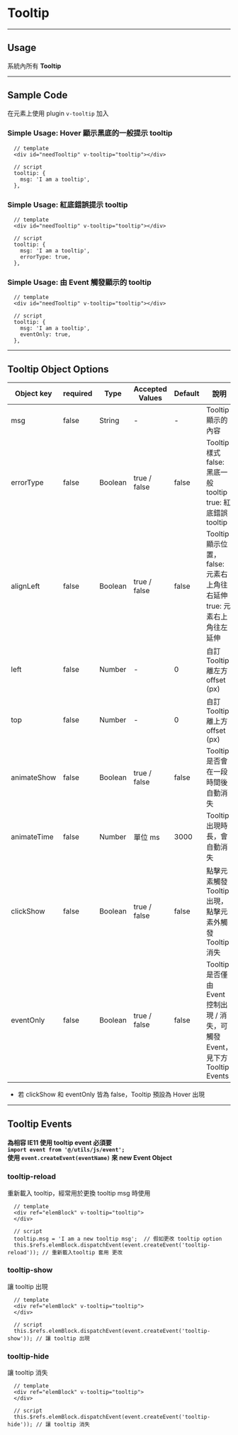 # Tooltip
----------------

## Usage
系統內所有 **Tooltip**

---
## Sample Code
在元素上使用 plugin `v-tooltip` 加入

### Simple Usage: Hover 顯示黑底的一般提示 tooltip
```
  // template
  <div id="needTooltip" v-tooltip="tooltip"></div>

  // script
  tooltip: {
    msg: 'I am a tooltip',
  },
```

### Simple Usage: 紅底錯誤提示 tooltip
```
  // template
  <div id="needTooltip" v-tooltip="tooltip"></div>

  // script
  tooltip: {
    msg: 'I am a tooltip',
    errorType: true,
  },
```

### Simple Usage: 由 Event 觸發顯示的 tooltip
```
  // template
  <div id="needTooltip" v-tooltip="tooltip"></div>

  // script
  tooltip: {
    msg: 'I am a tooltip',
    eventOnly: true,
  },
```

---
## Tooltip Object Options

| Object key | required | Type | Accepted Values | Default | 說明 |
|---|---|---|---|---|---|
| msg | false | String | - | - | Tooltip 顯示的內容
| errorType | false | Boolean | true / false | false | Tooltip 樣式<br> false: 黑底一般 tooltip<br> true: 紅底錯誤 tooltip
| alignLeft | false | Boolean | true / false | false | Tooltip 顯示位置，<br> false: 元素右上角往右延伸<br>true: 元素右上角往左延伸
| left | false | Number | - | 0 | 自訂 Tooltip 離左方 offset (px)
| top | false | Number | - | 0 | 自訂 Tooltip 離上方 offset (px)
| animateShow | false | Boolean | true / false | false | Tooltip 是否會在一段時間後自動消失
| animateTime | false | Number | 單位 ms | 3000 | Tooltip 出現時長，會自動消失
| clickShow | false | Boolean | true / false | false | 點擊元素觸發 Tooltip 出現，點擊元素外觸發 Tooltip 消失
| eventOnly | false | Boolean | true / false | false | Tooltip 是否僅由 Event 控制出現 / 消失，可觸發 Event，見下方 Tooltip Events

* 若 clickShow 和 eventOnly 皆為 false，Tooltip 預設為 Hover 出現

---
## Tooltip Events

#### 為相容 IE11 使用 tooltip event 必須要 <br>`import event from '@/utils/js/event';`<br> 使用 `event.createEvent(eventName)` 來 new Event Object

### tooltip-reload
重新載入 tooltip，經常用於更換 tooltip msg 時使用

```
  // template
  <div ref="elemBlock" v-tooltip="tooltip">
  </div>

  // script 
  tooltip.msg = 'I am a new tooltip msg';  // 假如更改 tooltip option
  this.$refs.elemBlock.dispatchEvent(event.createEvent('tooltip-reload')); // 重新載入tooltip 套用 更改
```

### tooltip-show
讓 tooltip 出現

```
  // template
  <div ref="elemBlock" v-tooltip="tooltip">
  </div>

  // script 
  this.$refs.elemBlock.dispatchEvent(event.createEvent('tooltip-show')); // 讓 tooltip 出現
```

### tooltip-hide
讓 tooltip 消失

```
  // template
  <div ref="elemBlock" v-tooltip="tooltip">
  </div>

  // script 
  this.$refs.elemBlock.dispatchEvent(event.createEvent('tooltip-hide')); // 讓 tooltip 消失
```